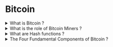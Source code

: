 # Bitcoin


<details>
<summary> What is Bitcoin ? </summary>
<br/>

Bitcoin is a decentralized digital currency and blockchain is a technology that underlies Bitcoin which enables the transfer of a digital asset securely over the Internet. 
  
---
</details>

<details>
<summary> What is the role of Bitcoin Miners  ? </summary>
<br/>

A group of people are called miners, who process and confirm bitcoin transactions using powerful bitcoin mining computers which solve cryptography math problems because of which they are rewarded in Bitcoin.

Their key role is to build the blockchain of records that forms the Bitcoin ledger.
  
---
</details>

<details>
<summary> What are Hash functions  ? </summary>
<br/>

A hash function is any function that can be used to map data of arbitrary size to fixed-size values. The values returned by a hash function are called hash values, hash codes, digests, or simply hashes. The values are usually used to index a fixed-size table called a hash table.
A function that converts a given big phone number to a small practical integer value. The mapped integer value is used as an index in the hash table. In simple terms, a hash function maps a big number or string to a small integer that can be used as the index in the hash table. 

Blocks in a Blockchain are linked to each other through the process of cryptographic hashing. Each block is cryptographically hashed and includes the hash from the previous block as part of the hash, this makes it very easy to see if anyone has tampered with any block as changing the value of a hash for a block will automatically "break the chain" and make all the blocks after that block invalid.
  
---
</details>

<details>
<summary> The Four Fundamental Components of Bitcoin  ? </summary>
<br/>

* Software
* Cryptography
* Hardware
* Miners (Gaming Theory)
 
* Bitcoin software creates the task and than give to the miners to solve it!
* This task or challenge will take approximately 10 minutes to be completed!
* Every single miner starts to find that Nonce which will validate the hash of block
* At a moment One of the miner with higher speed and great hardware specs will win the match but the match will go till 10 minutes.
* No one is loser!
* All the community will start verifying that block which is mined by the winner.
* It will end up by being the new block that will be added to blockchain.
* This is both competition and co-opetition .
* Winner will be paid by 12.5 Btc and that's how new bitcoin is created!
  
![image](https://user-images.githubusercontent.com/11299574/142675891-c2b4dcd3-bec8-4b80-b962-3647f97fd799.png)

  
---
</details>


